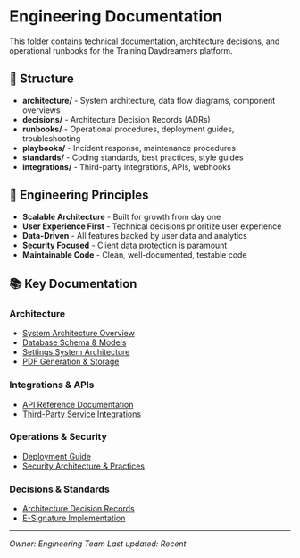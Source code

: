 # Engineering Documentation

This folder contains technical documentation, architecture decisions, and operational runbooks for the Training Daydreamers platform.

## 📁 Structure

- **architecture/** - System architecture, data flow diagrams, component overviews
- **decisions/** - Architecture Decision Records (ADRs)
- **runbooks/** - Operational procedures, deployment guides, troubleshooting
- **playbooks/** - Incident response, maintenance procedures
- **standards/** - Coding standards, best practices, style guides
- **integrations/** - Third-party integrations, APIs, webhooks

## 🎯 Engineering Principles

- **Scalable Architecture** - Built for growth from day one
- **User Experience First** - Technical decisions prioritize user experience
- **Data-Driven** - All features backed by user data and analytics
- **Security Focused** - Client data protection is paramount
- **Maintainable Code** - Clean, well-documented, testable code

## 📚 Key Documentation

### Architecture
- [System Architecture Overview](./architecture/system-overview.md)
- [Database Schema & Models](./architecture/database-schema.md)
- [Settings System Architecture](./architecture/settings-architecture.md)
- [PDF Generation & Storage](./architecture/pdf-architecture.md)

### Integrations & APIs
- [API Reference Documentation](./integrations/api-reference.md)
- [Third-Party Service Integrations](./integrations/third-party-services.md)

### Operations & Security
- [Deployment Guide](./runbooks/deployment.md)
- [Security Architecture & Practices](./standards/security-practices.md)

### Decisions & Standards
- [Architecture Decision Records](./decisions/)
- [E-Signature Implementation](./runbooks/esignature-maintenance.md)

---

*Owner: Engineering Team*
*Last updated: Recent*
